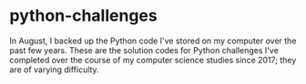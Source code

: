 # python-challenges
In August, I backed up the Python code I've stored on my computer over the past few years. These are the solution codes for Python challenges I've completed over the course of my computer science studies since 2017; they are of varying difficulty.
